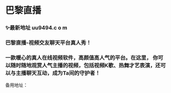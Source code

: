 # 巴黎直播
### ✨最新地址 uu9494.c o m

### 巴黎直播-视频交友聊天平台真人秀！
### 一款暖心的真人在线视频软件，高颜值高人气的平台。在这里， 你可以随时随地观赏人气主播的视频，包括视频K歌、热舞才艺表演，还可以与主播聊天互动，成为Ta间的守护者！
备用地址：
